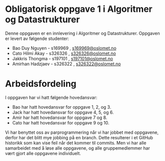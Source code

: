 # Obligatorisk oppgave 1 i Algoritmer og Datastrukturer

Denne oppgaven er en innlevering i Algoritmer og Datastrukturer. 
Oppgaven er levert av følgende studenter:

* Bao Duy Nguyen - s169969 , s169969@oslomet.no
* Cato Hilmi Akay - s326326 , s326326@oslomet.no
* Jakkris Thongma - s197101 , s197101@oslomet.no
* Amirhan Hadzjaev - s326322 , s326322@oslomet.no

# Arbeidsfordeling

I oppgaven har vi hatt følgende hovedansvar:
* Bao har hatt hovedansvar for oppgave 1, 2, og 3. 
* Jack har hatt hovedansvar for oppgave 4, 5, og 6. 
* Amir har hatt hovedansvar for oppgave 7 og 8. 
* Cato har hatt hovedansvar for oppgave 9 og 10. 

Vi har benyttet oss av parprogrammering når vi har jobbet med oppgavene, derfor har det blitt mye jobbing på en branch.
Dette resulterer i et GitHub historikk som kan vise feil når det kommer til commits. Men vi har alle samarbeidet med å
løse alle oppgavene, og alle gruppemedlemmer har vært gjort alle oppgavene individuelt. 

